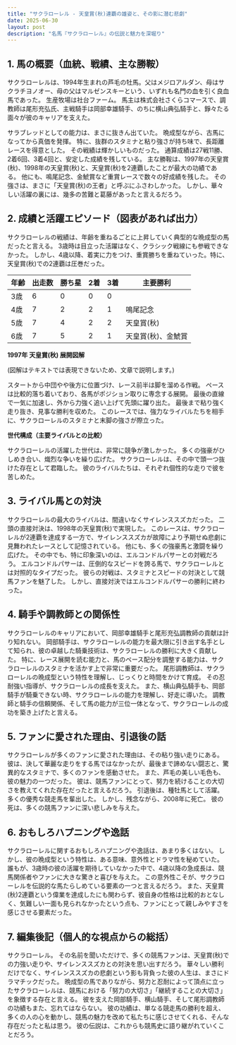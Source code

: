 ```yaml
---
title: "サクラローレル - 天皇賞(秋)連覇の雄姿と、その影に潜む悲劇"
date: 2025-06-30
layout: post
description: "名馬『サクラローレル』の伝説と魅力を深堀り"
---
```


## 1. 馬の概要（血統、戦績、主な勝鞍）

サクラローレルは、1994年生まれの芦毛の牡馬。父はメジロアルダン、母はサクラチヨノオー、母の父はマルゼンスキーという、いずれも名門の血を引く良血馬であった。  生産牧場は社台ファーム。  馬主は株式会社さくらコマースで、調教師は尾形充弘氏、主戦騎手は岡部幸雄騎手、のちに横山典弘騎手と、錚々たる面々が彼のキャリアを支えた。

サラブレッドとしての能力は、まさに抜きん出ていた。  晩成型ながら、古馬になってから真価を発揮。  特に、抜群のスタミナと粘り強さが持ち味で、長距離レースを得意とした。  その戦績は輝かしいものだった。  通算成績は27戦11勝、2着6回、3着4回と、安定した成績を残している。  主な勝鞍は、1997年の天皇賞(秋)、1998年の天皇賞(秋)と、天皇賞(秋)を2連覇したことが最大の功績である。  他にも、鳴尾記念、金鯱賞など重賞レースで数々の好成績を残した。  その強さは、まさに「天皇賞(秋)の王者」と呼ぶにふさわしかった。  しかし、華々しい活躍の裏には、幾多の苦難と葛藤があったと言えるだろう。


## 2. 成績と活躍エピソード（図表があれば出力）

サクラローレルの戦績は、年齢を重ねるごとに上昇していく典型的な晩成型の馬だったと言える。  3歳時は目立った活躍はなく、クラシック戦線にも参戦できなかった。  しかし、4歳以降、着実に力をつけ、重賞勝ちを重ねていった。特に、天皇賞(秋)での2連覇は圧巻だった。

| 年齢 | 出走数 | 勝ち星 | 2着 | 3着 | 主要勝利 |
|---|---|---|---|---|---|
| 3歳 | 6 | 0 | 0 | 0 |  |
| 4歳 | 7 | 2 | 2 | 1 | 鳴尾記念 |
| 5歳 | 7 | 4 | 2 | 2 | 天皇賞(秋) |
| 6歳 | 7 | 5 | 2 | 1 | 天皇賞(秋)、金鯱賞 |

**1997年 天皇賞(秋) 展開図解**

(図解はテキストでは表現できないため、文章で説明します。)

スタートから中団やや後方に位置づけ、レース前半は脚を溜める作戦。  ペースは比較的落ち着いており、各馬がポジション取りに専念する展開。  最後の直線で一気に加速し、外から力強く追い上げて先頭に躍り出た。  最後まで粘り強く走り抜き、見事な勝利を収めた。  このレースでは、強力なライバルたちを相手に、サクラローレルのスタミナと末脚の強さが際立った。

**世代構成（主要ライバルとの比較）**

サクラローレルの活躍した世代は、非常に競争が激しかった。  多くの強豪がひしめき合い、熾烈な争いを繰り広げた。  サクラローレルは、その中で頭一つ抜けた存在として君臨した。  彼のライバルたちは、それぞれ個性的な走りで彼を苦しめた。


## 3. ライバル馬との対決

サクラローレルの最大のライバルは、間違いなくサイレンススズカだった。  二頭の直接対決は、1998年の天皇賞(秋)で実現した。  このレースは、サクラローレルが2連覇を達成する一方で、サイレンススズカが故障により予期せぬ悲劇に見舞われたレースとして記憶されている。  他にも、多くの強豪馬と激闘を繰り広げた。  その中でも、特に印象深いのは、エルコンドルパサーとの対戦だろう。  エルコンドルパサーは、圧倒的なスピードを誇る馬で、サクラローレルとは対照的なタイプだった。  彼らの対戦は、スタミナとスピードの対決として競馬ファンを魅了した。  しかし、直接対決ではエルコンドルパサーの勝利に終わった。


## 4. 騎手や調教師との関係性

サクラローレルのキャリアにおいて、岡部幸雄騎手と尾形充弘調教師の貢献は計り知れない。  岡部騎手は、サクラローレルの能力を最大限に引き出す名手として知られ、彼の卓越した騎乗技術は、サクラローレルの勝利に大きく貢献した。  特に、レース展開を読む能力と、馬のペース配分を調整する能力は、サクラローレルのスタミナを活かす上で非常に重要だった。  尾形調教師は、サクラローレルの晩成型という特性を理解し、じっくりと時間をかけて育成。  その忍耐強い指導が、サクラローレルの成長を支えた。  また、横山典弘騎手も、岡部騎手が騎乗できない時、サクラローレルの能力を理解し、好走に導いた。  調教師と騎手の信頼関係、そして馬の能力が三位一体となって、サクラローレルの成功を築き上げたと言える。


## 5. ファンに愛された理由、引退後の話

サクラローレルが多くのファンに愛された理由は、その粘り強い走りにある。  彼は、決して華麗な走りをする馬ではなかったが、最後まで諦めない闘志と、驚異的なスタミナで、多くのファンを感動させた。  また、芦毛の美しい毛色も、彼の魅力の一つだった。  彼は、競馬ファンにとって、努力を続けることの大切さを教えてくれた存在だったと言えるだろう。  引退後は、種牡馬として活躍。  多くの優秀な競走馬を輩出した。  しかし、残念ながら、2008年に死亡。  彼の死は、多くの競馬ファンに深い悲しみを与えた。


## 6. おもしろハプニングや逸話

サクラローレルに関するおもしろハプニングや逸話は、あまり多くはない。  しかし、彼の晩成型という特性は、ある意味、意外性とドラマ性を秘めていた。  誰もが、3歳時の彼の活躍を期待していなかった中で、4歳以降の急成長は、競馬関係者やファンに大きな驚きと喜びを与えた。  この意外性こそが、サクラローレルを伝説的な馬たらしめている要素の一つと言えるだろう。  また、天皇賞(秋)2連覇という偉業を達成したにも関わらず、彼自身の性格は比較的おとなしく、気難しい一面も見られなかったという点も、ファンにとって親しみやすさを感じさせる要素だった。


## 7. 編集後記（個人的な視点からの総括）

サクラローレル。  その名前を聞いただけで、多くの競馬ファンは、天皇賞(秋)での力強い走りや、サイレンススズカとの対決を思い出すだろう。  華々しい勝利だけでなく、サイレンススズカの悲劇という影も背負った彼の人生は、まさにドラマチックだった。  晩成型の馬でありながら、努力と忍耐によって頂点に立ったサクラローレルは、競馬における「努力の大切さ」「継続することの大切さ」を象徴する存在と言える。  彼を支えた岡部騎手、横山騎手、そして尾形調教師の功績もまた、忘れてはならない。  彼の功績は、単なる競走馬の勝利を超え、多くの人の心を動かし、競馬の魅力を改めて私たちに感じさせてくれる、そんな存在だったと私は思う。  彼の伝説は、これからも競馬史に語り継がれていくことだろう。
